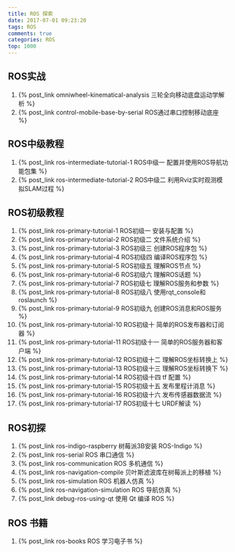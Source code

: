 ```yaml
---
title: ROS 探索
date: 2017-07-01 09:23:20
tags: ROS 
comments: true
categories: ROS
top: 1000
---
```

## ROS实战

   1. {% post_link omniwheel-kinematical-analysis 三轮全向移动底盘运动学解析 %}
   2. {% post_link control-mobile-base-by-serial ROS通过串口控制移动底座 %}
   
## ROS中级教程

   1. {% post_link ros-intermediate-tutorial-1 ROS中级一 配置并使用ROS导航功能包集 %}
   2. {% post_link ros-intermediate-tutorial-2 ROS中级二 利用Rviz实时观测模拟SLAM过程 %}
   
## ROS初级教程

   1. {% post_link ros-primary-tutorial-1 ROS初级一 安装与配置 %}
   2. {% post_link ros-primary-tutorial-2 ROS初级二 文件系统介绍 %}
   3. {% post_link ros-primary-tutorial-3 ROS初级三 创建ROS程序包 %}
   4. {% post_link ros-primary-tutorial-4 ROS初级四 编译ROS程序包 %}
   5. {% post_link ros-primary-tutorial-5 ROS初级五 理解ROS节点 %}
   6. {% post_link ros-primary-tutorial-6 ROS初级六 理解ROS话题 %}
   7. {% post_link ros-primary-tutorial-7 ROS初级七 理解ROS服务和参数 %}
   8. {% post_link ros-primary-tutorial-8 ROS初级八 使用rqt_console和roslaunch %}
   9. {% post_link ros-primary-tutorial-9 ROS初级九 创建ROS消息和ROS服务 %}
   10. {% post_link ros-primary-tutorial-10 ROS初级十 简单的ROS发布器和订阅器 %}
   11. {% post_link ros-primary-tutorial-11 ROS初级十一 简单的ROS服务器和客户端 %}
   12. {% post_link ros-primary-tutorial-12 ROS初级十二 理解ROS坐标转换上 %}
   13. {% post_link ros-primary-tutorial-13 ROS初级十三 理解ROS坐标转换下 %}
   14. {% post_link ros-primary-tutorial-14 ROS初级十四 tf 配置 %}
   15. {% post_link ros-primary-tutorial-15 ROS初级十五 发布里程计消息 %}
   16. {% post_link ros-primary-tutorial-16 ROS初级十六 发布传感器数据流 %}
   17. {% post_link ros-primary-tutorial-17 ROS初级十七 URDF解读 %}

## ROS初探
   1. {% post_link ros-indigo-raspberry 树莓派3B安装 ROS-Indigo %}
   2. {% post_link ros-serial ROS 串口通信 %}
   3. {% post_link ros-communication ROS 多机通信 %}
   4. {% post_link ros-navigation-compile 贝叶斯滤波库在树莓派上的移植 %}
   5. {% post_link ros-simulation ROS 机器人仿真 %}
   6. {% post_link ros-navigation-simulation ROS 导航仿真 %}
   7. {% post_link debug-ros-using-qt 使用 Qt 编译 ROS %}

## ROS 书籍
   1. {% post_link ros-books ROS 学习电子书 %}


